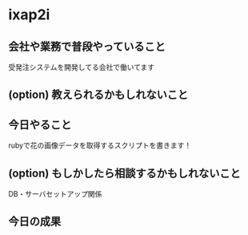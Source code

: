 # ixap2i

## 会社や業務で普段やっていること
受発注システムを開発してる会社で働いてます

## (option) 教えられるかもしれないこと


## 今日やること
rubyで花の画像データを取得するスクリプトを書きます！

## (option) もしかしたら相談するかもしれないこと
DB・サーバセットアップ関係

## 今日の成果
